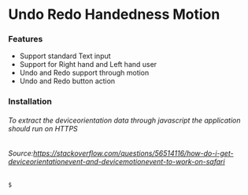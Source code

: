 # Undo Redo Handedness Motion

### Features
- Support standard Text input
- Support for Right hand and Left hand user
- Undo and Redo support through motion
- Undo and Redo button action

### Installation 
###### To extract the deviceorientation data through javascript the application should run on HTTPS
###### Source:https://stackoverflow.com/questions/56514116/how-do-i-get-deviceorientationevent-and-devicemotionevent-to-work-on-safari

`$ `

